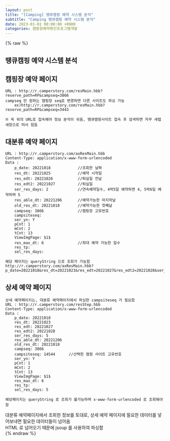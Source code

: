 ```yaml
---  
layout: post  
title: "[Camping] 땡큐캠핑 예약 시스템 분석"  
subtitle: "Camping 땡큐캠핑 예약 시스템 분석"  
date: 2023-01-01 00:00:00 +0900  
categories: 캠핑장예약확인프로그램개발  
---  
```

{% raw %}  
## 땡큐캠핑 예약 시스템 분석  
  
## 캠핑장 예약 페이지  
	URL : http://r.camperstory.com/resMain.hbb?reserve_path=RP&campseq=3866  
	campseq 만 원하는 캠핑장 seq로 변경하면 다른 사이트도 파싱 가능  
		ex)http://r.camperstory.com/resMain.hbb?reserve_path=RP&campseq=3443  
  
	※ 꼭 위의 URL로 접속해야 정보 분석이 쉬움, 땡큐캠핑사이트 접속 후 검색하면 자꾸 새탭 새창으로 떠서 힘듬  
  
## 대분류 예약 페이지  
	URL : http://r.camperstory.com/axResMain.hbb  
	Content-Type: application/x-www-form-urlencoded  
	Data :  
		p_date: 20221018			//조회한 날짜  
		res_dt: 20221025			//예약 시작일  
		res_edt: 20221026			//퇴실일 전날  
		res_edt2: 20221027			//퇴실일  
		ser_res_days: 2				//연속예약일수, 4박5일 예약하면 4, 5박6일 예약하며 5  
		res_able_dt: 20221206		//예약가능한 마지막날  
		old_res_dt: 20221018		//예약가능한 첫째날  
		campseq: 3866				//캠핑장 고유번호  
		campsiteseq:  
		ser_yn: Y  
		pCnt: 1  
		mCnt: 2  
		tCnt: 13  
		ViewImgPage: $1$  
		res_max_dt: 6				//최대 예약 가능한 일수  
		res_tp:  
		sel_res_days:  
  
	해당 페이지는 queryString 으로 조회가 가능함  
	http://r.camperstory.com/axResMain.hbb?p_date=20221018&res_dt=20221023&res_edt=20221027&res_edt2=20221028&ser_res_days=5&res_able_dt=20221206&old_res_dt=20221018&campseq=3866&campsiteseq=&ser_yn=Y&pCnt=1&mCnt=2&tCnt=13&ViewImgPage=%241%24&res_max_dt=6&res_tp=&sel_res_days=  
  
## 상세 예약 페이지  
	상세 예약페이지는, 대분류 예약페이지에서 파싱한 campsiteseq 가 필요함  
	URL : http://r.camperstory.com/resStep.hbb  
	Content-Type: application/x-www-form-urlencoded  
	Data :  
		p_date: 20221018  
		res_dt: 20221023  
		res_edt: 20221027  
		res_edt2: 20221028  
		ser_res_days: 5  
		res_able_dt: 20221206  
		old_res_dt: 20221018  
		campseq: 3866  
		campsiteseq: 14544		//선택한 캠핑 사이트 고유번호  
		ser_yn: Y  
		pCnt: 1  
		mCnt: 2  
		tCnt: 13  
		ViewImgPage: $1$  
		res_max_dt: 6  
		res_tp:  
		sel_res_days: 5  
  
	해당페이지는 queryString 로 조회가 불가능하며 x-www-form-urlencoded 로 조회해야함  
  
대분류 예약페이지에서 조회한 정보를 토대로, 상세 예약 페이지에 필요한 데이터를 넣어보내면 필요한 데이터들이 넘어옴  
HTML 로 넘어오기 때문에 jsoup 를 사용하여 파싱함  
{% endraw %}